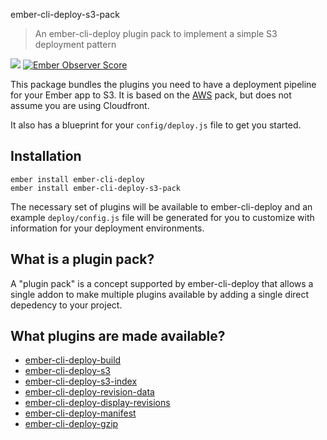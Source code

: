 ember-cli-deploy-s3-pack

> An ember-cli-deploy plugin pack to implement a simple S3 deployment pattern

![](https://ember-cli-deploy.github.io/ember-cli-deploy-version-badges/plugins/ember-cli-deploy-s3-pack.svg)
[![Ember Observer Score](http://emberobserver.com/badges/ember-cli-deploy-s3-pack.svg)](http://emberobserver.com/addons/ember-cli-deploy-s3-pack)

This package bundles the plugins you need to have a deployment pipeline for your Ember app to S3. It is based on the [AWS](https://github.com/kpfefferle/ember-cli-deploy-aws-pack) pack, but does not assume you are using Cloudfront.

It also has a blueprint for your `config/deploy.js` file to get you started.

## Installation

```
ember install ember-cli-deploy
ember install ember-cli-deploy-s3-pack
```

The necessary set of plugins will be available to ember-cli-deploy and an example `deploy/config.js` file will be generated for you to customize with information for your deployment environments.

## What is a plugin pack?

A "plugin pack" is a concept supported by ember-cli-deploy that allows a single addon to make multiple plugins available by adding a single direct depedency to your project.

## What plugins are made available?

* [ember-cli-deploy-build](https://github.com/ember-cli-deploy/ember-cli-deploy-build)
* [ember-cli-deploy-s3](https://github.com/ember-cli-deploy/ember-cli-deploy-s3)
* [ember-cli-deploy-s3-index](https://github.com/ember-cli-deploy/ember-cli-deploy-s3-index)
* [ember-cli-deploy-revision-data](https://github.com/ember-cli-deploy/ember-cli-deploy-revision-data)
* [ember-cli-deploy-display-revisions](https://github.com/ember-cli-deploy/ember-cli-deploy-display-revisions)
* [ember-cli-deploy-manifest](https://github.com/ember-cli-deploy/ember-cli-deploy-manifest)
* [ember-cli-deploy-gzip](https://github.com/ember-cli-deploy/ember-cli-deploy-gzip)
